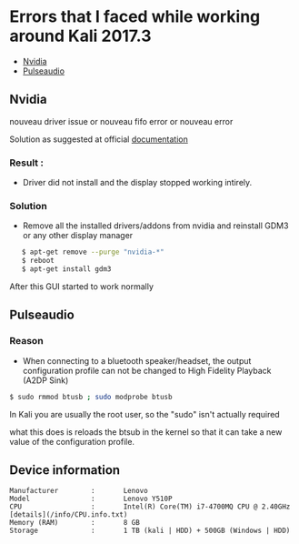 # Errors that I faced while working around Kali 2017.3
 - [Nvidia](#nvidia)
 - [Pulseaudio](##pulseaudio)



## Nvidia

nouveau driver issue or nouveau fifo error or nouveau error

Solution as suggested at official [documentation](https://docs.kali.org/general-use/install-nvidia-drivers-on-kali-linux)

### Result :
 - Driver did not install and the display stopped working intirely.

### Solution

 - Remove all the installed drivers/addons from nvidia and reinstall GDM3 or any other display manager

 ```sh
    $ apt-get remove --purge "nvidia-*"
    $ reboot
    $ apt-get install gdm3
``` 

After this GUI started to work normally

## Pulseaudio
### Reason 
 - When connecting to a bluetooth speaker/headset, the output configuration profile can not be changed to High Fidelity Playback (A2DP Sink)


 ```sh
 $ sudo rmmod btusb ; sudo modprobe btusb
```
In Kali you are usually the root user, so the "sudo" isn't actually required

what this does is reloads the btsub in the kernel so that it can take a new value of the configuration profile.


## Device information
	
	Manufacturer 		:       Lenovo
	Model 				:       Lenovo Y510P
	CPU 				:       Intel(R) Core(TM) i7-4700MQ CPU @ 2.40GHz [details](/info/CPU.info.txt)
	Memory (RAM) 		:       8 GB
	Storage 			:       1 TB (kali | HDD) + 500GB (Windows | HDD) 


